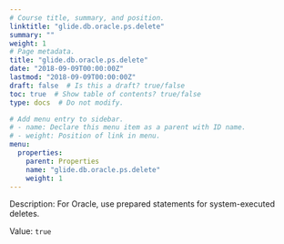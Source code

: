 ```yaml
---
# Course title, summary, and position.
linktitle: "glide.db.oracle.ps.delete"
summary: ""
weight: 1
# Page metadata.
title: "glide.db.oracle.ps.delete"
date: "2018-09-09T00:00:00Z"
lastmod: "2018-09-09T00:00:00Z"
draft: false  # Is this a draft? true/false
toc: true  # Show table of contents? true/false
type: docs  # Do not modify.

# Add menu entry to sidebar.
# - name: Declare this menu item as a parent with ID name.
# - weight: Position of link in menu.
menu:
  properties:
    parent: Properties
    name: "glide.db.oracle.ps.delete"
    weight: 1
---
```


Description: For Oracle, use prepared statements for system-executed deletes.


Value: `true`